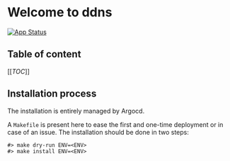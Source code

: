 # Welcome to ddns

[![App Status](https://argocd-internal.spirit-dev.net/api/badge?name=ddns-turingpi&revision=true&showAppName=true)](https://argocd-internal.spirit-dev.net/applications/ddns-turingpi)

## Table of content

[[_TOC_]]

## Installation process

The installation is entirely managed by Argocd.

A `Makefile` is present here to ease the first and one-time deployment or in case of an issue.
The installation should be done in two steps:

```shell
#> make dry-run ENV=<ENV>
#> make install ENV=<ENV>
```
